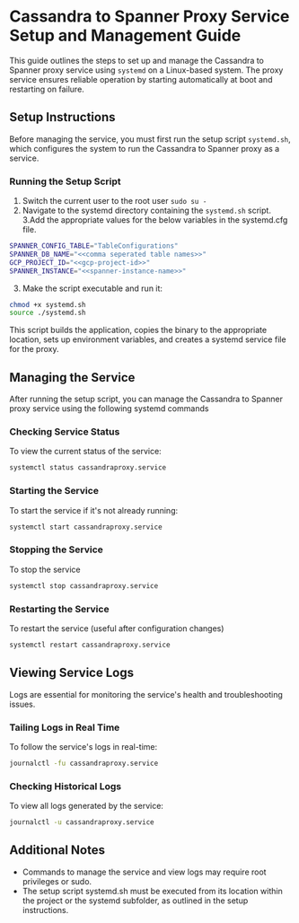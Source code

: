 # Cassandra to Spanner Proxy Service Setup and Management Guide

This guide outlines the steps to set up and manage the Cassandra to Spanner proxy service using `systemd` on a Linux-based system. The proxy service ensures reliable operation by starting automatically at boot and restarting on failure.

## Setup Instructions

Before managing the service, you must first run the setup script `systemd.sh`, which configures the system to run the Cassandra to Spanner proxy as a service.

### Running the Setup Script

1. Switch the current user to the root user `sudo su -`
2. Navigate to the systemd directory containing the `systemd.sh` script.
3.Add the appropriate values for the below variables in the systemd.cfg file.

```bash
SPANNER_CONFIG_TABLE="TableConfigurations"
SPANNER_DB_NAME="<<comma seperated table names>>"
GCP_PROJECT_ID="<<gcp-project-id>>"
SPANNER_INSTANCE="<<spanner-instance-name>>"
```
3. Make the script executable and run it:

```bash
chmod +x systemd.sh
source ./systemd.sh
```

This script builds the application, copies the binary to the appropriate location, sets up environment variables, and creates a systemd service file for the proxy.


## Managing the Service
After running the setup script, you can manage the Cassandra to Spanner proxy service using the following systemd commands
### Checking Service Status
To view the current status of the service:

```bash
systemctl status cassandraproxy.service
````

### Starting the Service
To start the service if it's not already running:
```bash
systemctl start cassandraproxy.service
```

### Stopping the Service
To stop the service
```bash
systemctl stop cassandraproxy.service
```
### Restarting the Service
To restart the service (useful after configuration changes)
```bash
systemctl restart cassandraproxy.service
```

## Viewing Service Logs
Logs are essential for monitoring the service's health and troubleshooting issues.

### Tailing Logs in Real Time
To follow the service's logs in real-time:

```bash
journalctl -fu cassandraproxy.service
```

### Checking Historical Logs
To view all logs generated by the service:
```bash
journalctl -u cassandraproxy.service
```

## Additional Notes
* Commands to manage the service and view logs may require root privileges or sudo.
* The setup script systemd.sh must be executed from its location within the project or the systemd subfolder, as outlined in the setup instructions.